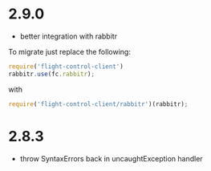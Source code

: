 # 2.9.0
- better integration with rabbitr

To migrate just replace the following:
```js
require('flight-control-client')
rabbitr.use(fc.rabbitr);
```
with
```js
require('flight-control-client/rabbitr')(rabbitr);
```

# 2.8.3
- throw SyntaxErrors back in uncaughtException handler
